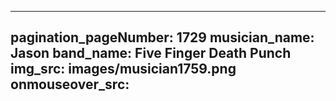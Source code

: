 ------
pagination_pageNumber: 1729
musician_name: Jason
band_name: Five Finger Death Punch
img_src: images/musician1759.png
onmouseover_src: 
------